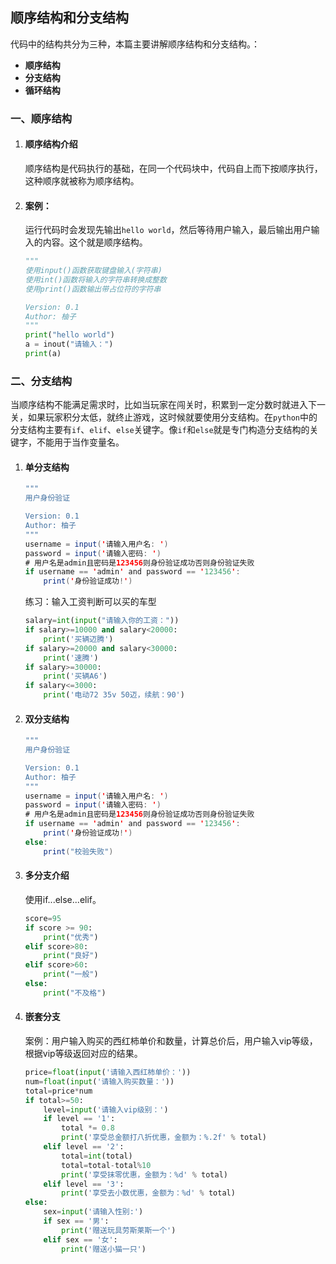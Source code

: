 ## 顺序结构和分支结构

代码中的结构共分为三种，本篇主要讲解顺序结构和分支结构。：

- **顺序结构**
- **分支结构**
- **循环结构**

### 一、顺序结构

1. #### 顺序结构介绍

    顺序结构是代码执行的基础，在同一个代码块中，代码自上而下按顺序执行，这种顺序就被称为顺序结构。

2. #### 案例：

    运行代码时会发现先输出`hello world`，然后等待用户输入，最后输出用户输入的内容。这个就是顺序结构。

    ```python
    """
    使用input()函数获取键盘输入(字符串)
    使用int()函数将输入的字符串转换成整数
    使用print()函数输出带占位符的字符串
    
    Version: 0.1
    Author: 柚子
    """
    print("hello world")
    a = inout("请输入：")
    print(a)
    ```

### 二、分支结构

当顺序结构不能满足需求时，比如当玩家在闯关时，积累到一定分数时就进入下一关，如果玩家积分太低，就终止游戏，这时候就要使用分支结构。在`python`中的分支结构主要有`if`、`elif`、`else`关键字。像`if`和`else`就是专门构造分支结构的关键字，不能用于当作变量名。

1. #### 单分支结构

    ```java
    """
    用户身份验证
    
    Version: 0.1
    Author: 柚子
    """
    username = input('请输入用户名: ')
    password = input('请输入密码: ')
    # 用户名是admin且密码是123456则身份验证成功否则身份验证失败
    if username == 'admin' and password == '123456':
        print('身份验证成功!')
    ```

    练习：输入工资判断可以买的车型

    ```python
    salary=int(input("请输入你的工资："))
    if salary>=10000 and salary<20000:
        print('买辆迈腾')
    if salary>=20000 and salary<30000:
        print('速腾')
    if salary>=30000:
        print('买辆A6')
    if salary<=3000:
        print('电动72 35v 50迈，续航：90')
    ```

2. #### 双分支结构

    ```java
    """
    用户身份验证
    
    Version: 0.1
    Author: 柚子
    """
    username = input('请输入用户名: ')
    password = input('请输入密码: ')
    # 用户名是admin且密码是123456则身份验证成功否则身份验证失败
    if username == 'admin' and password == '123456':
        print('身份验证成功!')
    else:
    	print("校验失败")
    ```

3. #### 多分支介绍

    使用if...else...elif。

    ```python
    score=95
    if score >= 90:
        print("优秀")
    elif score>80:
        print("良好")
    elif score>60:
        print("一般")
    else:
        print("不及格")
    ```

4. #### 嵌套分支

    案例：用户输入购买的西红柿单价和数量，计算总价后，用户输入vip等级，根据vip等级返回对应的结果。

    ```python
    price=float(input('请输入西红柿单价：'))
    num=float(input('请输入购买数量：'))
    total=price*num
    if total>=50:
        level=input('请输入vip级别：')
        if level == '1':
            total *= 0.8
            print('享受总金额打八折优惠，金额为：%.2f' % total)
        elif level == '2':
            total=int(total)
            total=total-total%10
            print('享受抹零优惠，金额为：%d' % total)
        elif level == '3':
            print('享受去小数优惠，金额为：%d' % total)
    else:
        sex=input('请输入性别:')
        if sex == '男':
            print('赠送玩具劳斯莱斯一个')
        elif sex == '女':
            print('赠送小猫一只')
    ```

    